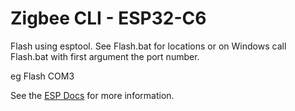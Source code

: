 # Zigbee CLI - ESP32-C6

Flash using esptool. See Flash.bat for locations or on Windows call Flash.bat with first argument the port number.

eg Flash COM3

See the [ESP Docs](https://github.com/espressif/esp-zigbee-sdk/tree/main/examples/esp_zigbee_cli) for more information.
